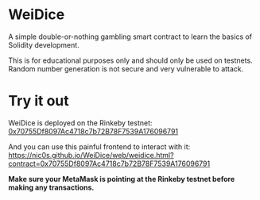 # WeiDice

A simple double-or-nothing gambling smart contract to learn the basics of Solidity development.

This is for educational purposes only and should only be used on testnets. Random number generation is not secure and very vulnerable to attack.

# Try it out

WeiDice is deployed on the Rinkeby testnet:
[0x70755Df8097Ac4718c7b72B78F7539A176096791](https://rinkeby.etherscan.io/address/0x70755Df8097Ac4718c7b72B78F7539A176096791)

And you can use this painful frontend to interact with it: https://nic0s.github.io/WeiDice/web/weidice.html?contract=0x70755Df8097Ac4718c7b72B78F7539A176096791

**Make sure your MetaMask is pointing at the Rinkeby testnet before making any transactions.**
